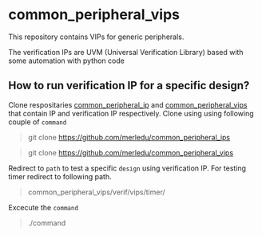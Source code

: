 # common_peripheral_vips
This repository contains VIPs for generic peripherals.

The verification IPs are UVM (Universal Verification Library) based with some automation with python code

## How to run verification IP for a specific design?
Clone respositaries [common_peripheral_ip](https://github.com/merledu/common_peripheral_ips) and [common_peripheral_vips](https://github.com/merledu/common_peripheral_vips) that contain IP and verification IP respectively. Clone using using following couple of `command`

> git clone https://github.com/merledu/common_peripheral_ips

> git clone https://github.com/merledu/common_peripheral_vips

Redirect to `path` to test a specific `design` using verification IP. For testing timer redirect to following path.
> common_peripheral_vips/verif/vips/timer/

Excecute the `command`
> ./command
